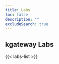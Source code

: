 ```yaml
---
title: Labs
toc: false
description: ""
excludeSearch: true
---
```


<section class="bg-primary-bg text-white pb-[4.375rem] lg:pb-28 px-4 lg:px-12 xl:px-25 bg-[url(/hero-background.svg)] bg-center bg-no-repeat pt-[9.875rem] lg:pt-50 bg-[length:61.85319rem_60.14119rem] lg:bg-auto">
  <div class="mx-auto max-w-[1440px] flex flex-row justify-center">
    <h1 class="text-[2.1875rem] lg:text-[4.0625rem] font-semibold leading-[2.40625rem] lg:leading-[4.46875rem]">
      kgateway Labs
    </h1>
  </div>
</section>

{{< labs-list >}}